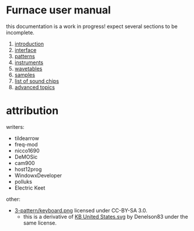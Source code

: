 # Furnace user manual

this documentation is a work in progress! expect several sections to be incomplete.

1. [introduction](1-intro/README.md)
2. [interface](2-interface/README.md)
3. [patterns](3-pattern/README.md)
4. [instruments](4-instrument/README.md)
5. [wavetables](5-wave/README.md)
6. [samples](6-sample/README.md)
7. [list of sound chips](7-systems/README.md)
8. [advanced topics](8-advanced/README.md)

# attribution

writers:

- tildearrow
- freq-mod
- nicco1690
- DeMOSic
- cam900
- host12prog
- WindowxDeveloper
- polluks
- Electric Keet

other:

- [3-pattern/keyboard.png](3-pattern/keyboard.png) licensed under CC-BY-SA 3.0.
  - this is a derivative of [KB United States.svg](https://en.wikipedia.org/wiki/File:KB_United_States.svg) by Denelson83 under the same license.
